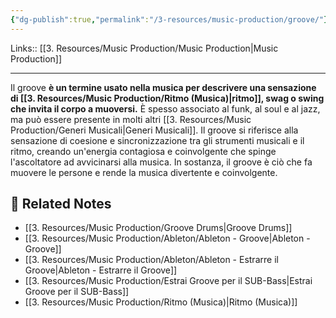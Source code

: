 ```yaml
---
{"dg-publish":true,"permalink":"/3-resources/music-production/groove/"}
---
```


Links:: [[3. Resources/Music Production/Music Production\|Music Production]]

---
Il groove **è un termine usato nella musica per descrivere una sensazione di [[3. Resources/Music Production/Ritmo (Musica)\|ritmo]], swag o swing che invita il corpo a muoversi.** È spesso associato al funk, al soul e al jazz, ma può essere presente in molti altri [[3. Resources/Music Production/Generi Musicali\|Generi Musicali]]. Il groove si riferisce alla sensazione di coesione e sincronizzazione tra gli strumenti musicali e il ritmo, creando un'energia contagiosa e coinvolgente che spinge l'ascoltatore ad avvicinarsi alla musica. In sostanza, il groove è ciò che fa muovere le persone e rende la musica divertente e coinvolgente.



## 🔗 Related Notes

- [[3. Resources/Music Production/Groove Drums\|Groove Drums]]
- [[3. Resources/Music Production/Ableton/Ableton - Groove\|Ableton - Groove]]
- [[3. Resources/Music Production/Ableton/Ableton - Estrarre il Groove\|Ableton - Estrarre il Groove]]
- [[3. Resources/Music Production/Estrai Groove per il SUB-Bass\|Estrai Groove per il SUB-Bass]]
- [[3. Resources/Music Production/Ritmo (Musica)\|Ritmo (Musica)]]


